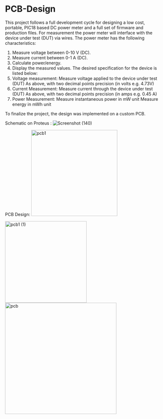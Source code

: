 # PCB-Design

This project follows a full development cycle for designing a low cost, portable, PIC18 based DC
power meter and a full set of firmware and production files. For measurement the
power meter will interface with the device under test (DUT) via wires.
The power meter has the following characteristics:
1. Measure voltage between 0-10 V (DC).
2. Measure current between 0-1 A (DC).
3. Calculate power/energy.
4. Display the measured values.
The desired specification for the device is listed below:
1. Voltage measurement:
   Measure voltage applied to the device under test (DUT)
   As above, with two decimal points precision (in volts e.g. 4.73V)
2. Current Measurement:
   Measure current through the device under test (DUT)
   As above, with two decimal points precision (in amps e.g. 0.45 A)
3. Power Measurement:
   Measure instantaneous power in mW unit
   Measure energy in mWh unit

To finalize the project, the design was implemented on a custom PCB. 

Schematic on Proteus :
![Screenshot (140)](https://github.com/Ibrahim-Hussain1/PCB-Design/assets/161763368/bf361d8f-928e-4771-a3d6-a024b920ff1a)

PCB Design: 
<img width="283" alt="pcb1" src="https://github.com/Ibrahim-Hussain1/PCB-Design/assets/161763368/5369c9d2-42a8-4f34-aa7c-ec8f62ccf82e">

<img width="268" alt="pcb1 (1)" src="https://github.com/Ibrahim-Hussain1/PCB-Design/assets/161763368/eef1c08a-a06b-44c9-b78c-09f0e5fdf2db">

<img width="366" alt="pcb" src="https://github.com/Ibrahim-Hussain1/PCB-Design/assets/161763368/07e6a156-f996-4686-874a-13bbd42d6be9">




